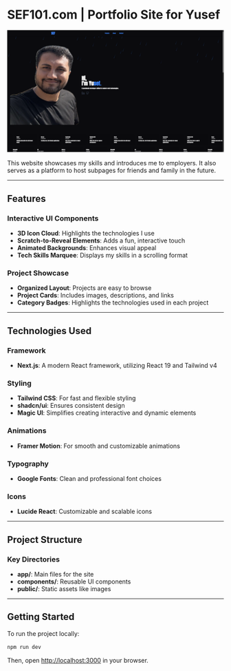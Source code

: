 # SEF101.com | Portfolio Site for Yusef

![Site Preview](./public/pictureOfSite.png)

This website showcases my skills and introduces me to employers. It also serves as a platform to host subpages for friends and family in the future.

---

## Features

### Interactive UI Components
- **3D Icon Cloud**: Highlights the technologies I use
- **Scratch-to-Reveal Elements**: Adds a fun, interactive touch
- **Animated Backgrounds**: Enhances visual appeal
- **Tech Skills Marquee**: Displays my skills in a scrolling format

### Project Showcase
- **Organized Layout**: Projects are easy to browse
- **Project Cards**: Includes images, descriptions, and links
- **Category Badges**: Highlights the technologies used in each project

---

## Technologies Used

### Framework
- **Next.js**: A modern React framework, utilizing React 19 and Tailwind v4

### Styling
- **Tailwind CSS**: For fast and flexible styling
- **shadcn/ui**: Ensures consistent design
- **Magic UI**: Simplifies creating interactive and dynamic elements

### Animations
- **Framer Motion**: For smooth and customizable animations

### Typography
- **Google Fonts**: Clean and professional font choices

### Icons
- **Lucide React**: Customizable and scalable icons

---

## Project Structure

### Key Directories
- **app/**: Main files for the site
- **components/**: Reusable UI components
- **public/**: Static assets like images

---

## Getting Started

To run the project locally:

```bash
npm run dev
```

Then, open [http://localhost:3000](http://localhost:3000) in your browser.